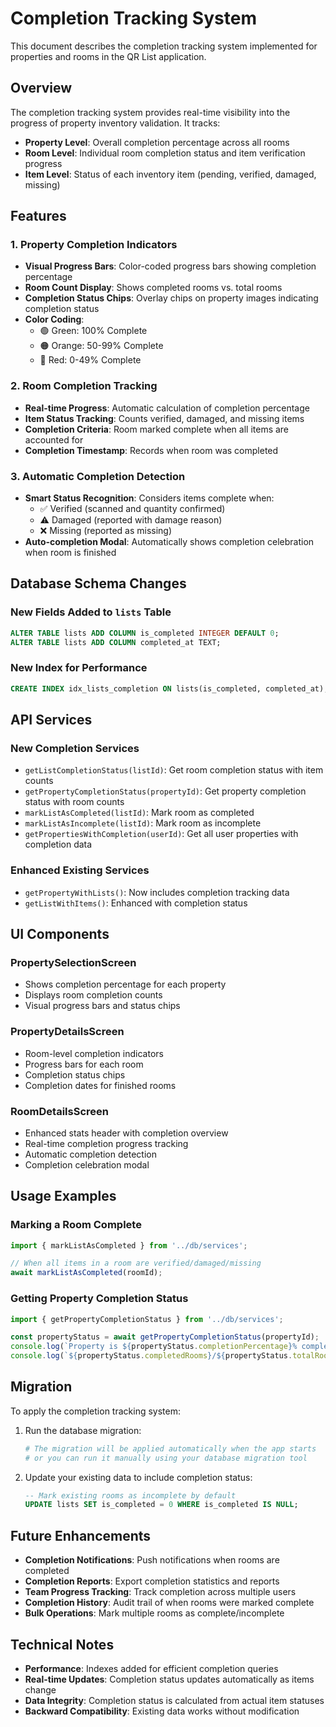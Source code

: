# Completion Tracking System

This document describes the completion tracking system implemented for properties and rooms in the QR List application.

## Overview

The completion tracking system provides real-time visibility into the progress of property inventory validation. It tracks:

- **Property Level**: Overall completion percentage across all rooms
- **Room Level**: Individual room completion status and item verification progress
- **Item Level**: Status of each inventory item (pending, verified, damaged, missing)

## Features

### 1. Property Completion Indicators

- **Visual Progress Bars**: Color-coded progress bars showing completion percentage
- **Room Count Display**: Shows completed rooms vs. total rooms
- **Completion Status Chips**: Overlay chips on property images indicating completion status
- **Color Coding**:
  - 🟢 Green: 100% Complete
  - 🟠 Orange: 50-99% Complete  
  - 🔴 Red: 0-49% Complete

### 2. Room Completion Tracking

- **Real-time Progress**: Automatic calculation of completion percentage
- **Item Status Tracking**: Counts verified, damaged, and missing items
- **Completion Criteria**: Room marked complete when all items are accounted for
- **Completion Timestamp**: Records when room was completed

### 3. Automatic Completion Detection

- **Smart Status Recognition**: Considers items complete when:
  - ✅ Verified (scanned and quantity confirmed)
  - ⚠️ Damaged (reported with damage reason)
  - ❌ Missing (reported as missing)
- **Auto-completion Modal**: Automatically shows completion celebration when room is finished

## Database Schema Changes

### New Fields Added to `lists` Table

```sql
ALTER TABLE lists ADD COLUMN is_completed INTEGER DEFAULT 0;
ALTER TABLE lists ADD COLUMN completed_at TEXT;
```

### New Index for Performance

```sql
CREATE INDEX idx_lists_completion ON lists(is_completed, completed_at);
```

## API Services

### New Completion Services

- `getListCompletionStatus(listId)`: Get room completion status with item counts
- `getPropertyCompletionStatus(propertyId)`: Get property completion status with room counts
- `markListAsCompleted(listId)`: Mark room as completed
- `markListAsIncomplete(listId)`: Mark room as incomplete
- `getPropertiesWithCompletion(userId)`: Get all user properties with completion data

### Enhanced Existing Services

- `getPropertyWithLists()`: Now includes completion tracking data
- `getListWithItems()`: Enhanced with completion status

## UI Components

### PropertySelectionScreen
- Shows completion percentage for each property
- Displays room completion counts
- Visual progress bars and status chips

### PropertyDetailsScreen  
- Room-level completion indicators
- Progress bars for each room
- Completion status chips
- Completion dates for finished rooms

### RoomDetailsScreen
- Enhanced stats header with completion overview
- Real-time completion progress tracking
- Automatic completion detection
- Completion celebration modal

## Usage Examples

### Marking a Room Complete

```typescript
import { markListAsCompleted } from '../db/services';

// When all items in a room are verified/damaged/missing
await markListAsCompleted(roomId);
```

### Getting Property Completion Status

```typescript
import { getPropertyCompletionStatus } from '../db/services';

const propertyStatus = await getPropertyCompletionStatus(propertyId);
console.log(`Property is ${propertyStatus.completionPercentage}% complete`);
console.log(`${propertyStatus.completedRooms}/${propertyStatus.totalRooms} rooms finished`);
```

## Migration

To apply the completion tracking system:

1. Run the database migration:
   ```bash
   # The migration will be applied automatically when the app starts
   # or you can run it manually using your database migration tool
   ```

2. Update your existing data to include completion status:
   ```sql
   -- Mark existing rooms as incomplete by default
   UPDATE lists SET is_completed = 0 WHERE is_completed IS NULL;
   ```

## Future Enhancements

- **Completion Notifications**: Push notifications when rooms are completed
- **Completion Reports**: Export completion statistics and reports
- **Team Progress Tracking**: Track completion across multiple users
- **Completion History**: Audit trail of when rooms were marked complete
- **Bulk Operations**: Mark multiple rooms as complete/incomplete

## Technical Notes

- **Performance**: Indexes added for efficient completion queries
- **Real-time Updates**: Completion status updates automatically as items change
- **Data Integrity**: Completion status is calculated from actual item statuses
- **Backward Compatibility**: Existing data works without modification

